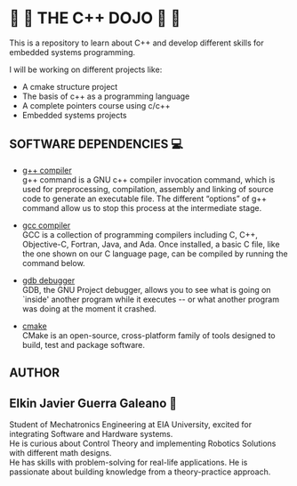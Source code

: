 # :ramen: :fish_cake: THE C++ DOJO :ramen: :fish_cake: 
This is a repository to learn about C++ and develop different skills for embedded systems programming.<br>

I will be working on different projects like:
* A cmake structure project 
* The basis of c++ as a programming language
* A complete pointers course using c/c++
* Embedded systems projects

## SOFTWARE DEPENDENCIES :computer:
* [g++ compiler](https://www.cprogramming.com/g++.html) <br>
g++ command is a GNU c++ compiler invocation command, which is used for preprocessing, compilation, assembly and linking of source code to generate an executable file. The different “options” of g++ command allow us to stop this process at the intermediate stage.  

* [gcc compiler](https://gcc.gnu.org/) <br>
GCC is a collection of programming compilers including C, C++, Objective-C, Fortran, Java, and Ada. Once installed, a basic C file, like the one shown on our C language page, can be compiled by running the command below.

* [gdb debugger](https://www.onlinegdb.com/) <br>
GDB, the GNU Project debugger, allows you to see what is going on `inside' another program while it executes -- or what another program was doing at the moment it crashed.

* [cmake](https://cmake.org/) <br>
CMake is an open-source, cross-platform family of tools designed to build, test and package software. 

## AUTHOR

## Elkin Javier Guerra Galeano :space_invader:

Student of Mechatronics Engineering at EIA University, excited for integrating Software and Hardware systems. <br>
He is curious about Control Theory and implementing Robotics Solutions with different math designs. <br>
He has skills with problem-solving for real-life applications. He is passionate about building knowledge from a theory-practice approach. <br>


